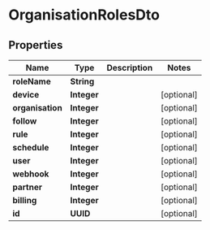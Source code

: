 

# OrganisationRolesDto


## Properties

| Name | Type | Description | Notes |
|------------ | ------------- | ------------- | -------------|
|**roleName** | **String** |  |  |
|**device** | **Integer** |  |  [optional] |
|**organisation** | **Integer** |  |  [optional] |
|**follow** | **Integer** |  |  [optional] |
|**rule** | **Integer** |  |  [optional] |
|**schedule** | **Integer** |  |  [optional] |
|**user** | **Integer** |  |  [optional] |
|**webhook** | **Integer** |  |  [optional] |
|**partner** | **Integer** |  |  [optional] |
|**billing** | **Integer** |  |  [optional] |
|**id** | **UUID** |  |  [optional] |



